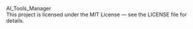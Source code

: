 AI_Tools_Manager<br>This project is licensed under the MIT License — see the LICENSE file for details.
